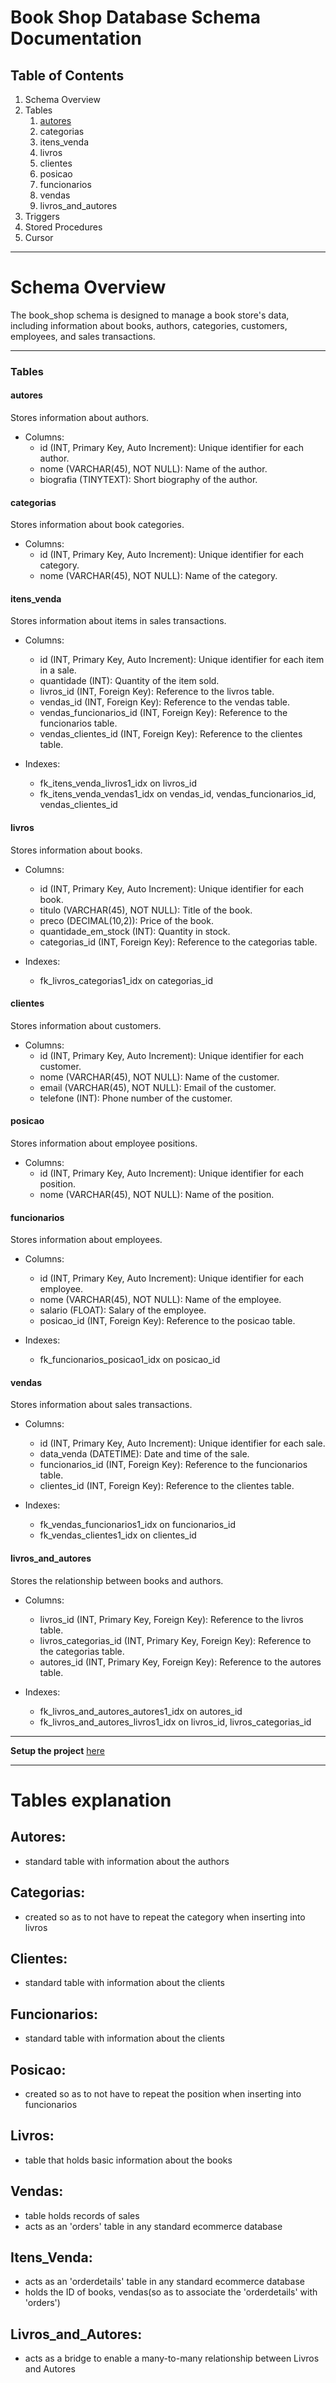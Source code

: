 # Book Shop Database Schema Documentation

## Table of Contents

1. Schema Overview
2. Tables
    1. [autores](#autores)
    2. categorias
    3. itens_venda
    4. livros
    5. clientes
    6. posicao
    7. funcionarios
    8. vendas
    9. livros_and_autores
4. Triggers
5. Stored Procedures
6. Cursor

---

# Schema Overview
The book_shop schema is designed to manage a book store's data, including information about books, authors, categories, customers, employees, and sales transactions.

---

### Tables
#### autores

Stores information about authors.

   - Columns:
       - id (INT, Primary Key, Auto Increment): Unique identifier for each author.
       - nome (VARCHAR(45), NOT NULL): Name of the author.
       - biografia (TINYTEXT): Short biography of the author.

#### categorias

Stores information about book categories.

   - Columns:
       - id (INT, Primary Key, Auto Increment): Unique identifier for each category.
       - nome (VARCHAR(45), NOT NULL): Name of the category.

#### itens_venda

Stores information about items in sales transactions.

   - Columns:
       - id (INT, Primary Key, Auto Increment): Unique identifier for each item in a sale.
       - quantidade (INT): Quantity of the item sold.
       - livros_id (INT, Foreign Key): Reference to the livros table.
       - vendas_id (INT, Foreign Key): Reference to the vendas table.
       - vendas_funcionarios_id (INT, Foreign Key): Reference to the funcionarios table.
       - vendas_clientes_id (INT, Foreign Key): Reference to the clientes table.

   - Indexes:
       - fk_itens_venda_livros1_idx on livros_id
       - fk_itens_venda_vendas1_idx on vendas_id, vendas_funcionarios_id, vendas_clientes_id

#### livros

Stores information about books.

   - Columns:
       - id (INT, Primary Key, Auto Increment): Unique identifier for each book.
       - titulo (VARCHAR(45), NOT NULL): Title of the book.
       - preco (DECIMAL(10,2)): Price of the book.
       - quantidade_em_stock (INT): Quantity in stock.
       - categorias_id (INT, Foreign Key): Reference to the categorias table.

   - Indexes:
       - fk_livros_categorias1_idx on categorias_id

#### clientes

Stores information about customers.

   - Columns:
       - id (INT, Primary Key, Auto Increment): Unique identifier for each customer.
       - nome (VARCHAR(45), NOT NULL): Name of the customer.
       - email (VARCHAR(45), NOT NULL): Email of the customer.
       - telefone (INT): Phone number of the customer.

#### posicao

Stores information about employee positions.

   - Columns:
       - id (INT, Primary Key, Auto Increment): Unique identifier for each position.
       - nome (VARCHAR(45), NOT NULL): Name of the position.

#### funcionarios

Stores information about employees.

   - Columns:
       - id (INT, Primary Key, Auto Increment): Unique identifier for each employee.
       - nome (VARCHAR(45), NOT NULL): Name of the employee.
       - salario (FLOAT): Salary of the employee.
       - posicao_id (INT, Foreign Key): Reference to the posicao table.

   - Indexes:
       - fk_funcionarios_posicao1_idx on posicao_id

#### vendas

Stores information about sales transactions.

   - Columns:
       - id (INT, Primary Key, Auto Increment): Unique identifier for each sale.
       - data_venda (DATETIME): Date and time of the sale.
       - funcionarios_id (INT, Foreign Key): Reference to the funcionarios table.
       - clientes_id (INT, Foreign Key): Reference to the clientes table.

   - Indexes:
       - fk_vendas_funcionarios1_idx on funcionarios_id
       - fk_vendas_clientes1_idx on clientes_id

#### livros_and_autores

Stores the relationship between books and authors.

   - Columns:
       - livros_id (INT, Primary Key, Foreign Key): Reference to the livros table.
       - livros_categorias_id (INT, Primary Key, Foreign Key): Reference to the categorias table.
       - autores_id (INT, Primary Key, Foreign Key): Reference to the autores table.

   - Indexes:
       - fk_livros_and_autores_autores1_idx on autores_id
       - fk_livros_and_autores_livros1_idx on livros_id, livros_categorias_id

---

**Setup the project** [here](https://github.com/rlcosta177/mysql-bookshop/blob/main/setup.md)


---

# Tables explanation

## Autores:
- standard table with information about the authors

## Categorias:
- created so as to not have to repeat the category when inserting into livros

## Clientes:
- standard table with information about the clients

## Funcionarios:
- standard table with information about the clients

## Posicao:
- created so as to not have to repeat the position when inserting into funcionarios

## Livros:
- table that holds basic information about the books

## Vendas:
- table holds records of sales
- acts as an 'orders' table in any standard ecommerce database

## Itens_Venda:
- acts as an 'orderdetails' table in any standard ecommerce database
- holds the ID of books, vendas(so as to associate the 'orderdetails' with 'orders')

## Livros_and_Autores:
- acts as a bridge to enable a many-to-many relationship between Livros and Autores
